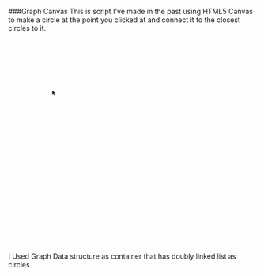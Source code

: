 ###Graph Canvas
This is script I've made in the past using HTML5 Canvas to make a circle at the point you clicked at and connect it to the closest circles to it.   

![demo](shot.gif "Demo")   
     
I Used Graph Data structure as container that has doubly linked list as circles 


